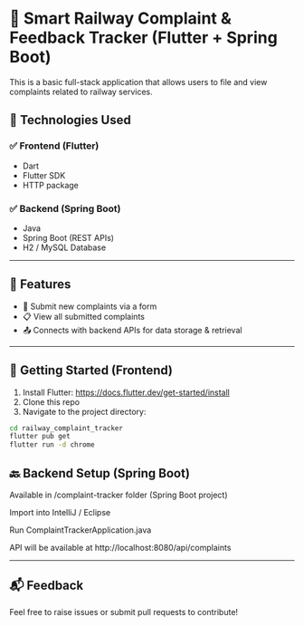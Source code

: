 # 🚆 Smart Railway Complaint & Feedback Tracker (Flutter + Spring Boot)

This is a basic full-stack application that allows users to file and view complaints related to railway services.

## 🔧 Technologies Used

### ✅ Frontend (Flutter)
- Dart
- Flutter SDK
- HTTP package

### ✅ Backend (Spring Boot)
- Java
- Spring Boot (REST APIs)
- H2 / MySQL Database

---

## 📱 Features

- 📝 Submit new complaints via a form
- 📋 View all submitted complaints
- 📤 Connects with backend APIs for data storage & retrieval

---

## 🚀 Getting Started (Frontend)

1. Install Flutter: https://docs.flutter.dev/get-started/install
2. Clone this repo
3. Navigate to the project directory:

```bash
cd railway_complaint_tracker
flutter pub get
flutter run -d chrome
```

## 🔙 Backend Setup (Spring Boot)
Available in /complaint-tracker folder (Spring Boot project)

Import into IntelliJ / Eclipse

Run ComplaintTrackerApplication.java

API will be available at http://localhost:8080/api/complaints

---

## 📬 Feedback
Feel free to raise issues or submit pull requests to contribute!


